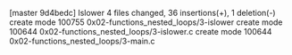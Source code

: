 [master 9d4bedc] Islower
 4 files changed, 36 insertions(+), 1 deletion(-)
 create mode 100755 0x02-functions_nested_loops/3-islower
 create mode 100644 0x02-functions_nested_loops/3-islower.c
 create mode 100644 0x02-functions_nested_loops/3-main.c
